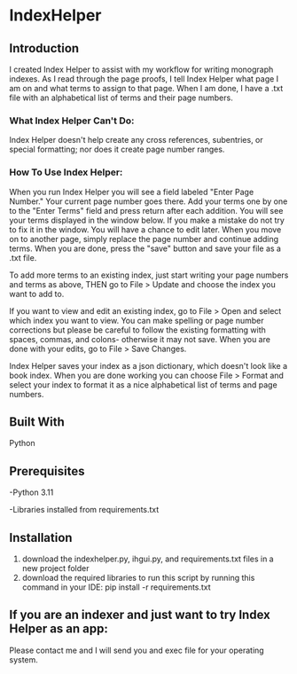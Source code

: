 # IndexHelper
## Introduction

I created Index Helper to assist with my workflow for writing monograph indexes. As I read through the page proofs, I tell Index Helper what page I am on and what terms to assign to that page. When I am done, I have a .txt file with an alphabetical list of terms and their page numbers.
### What Index Helper Can't Do:

Index Helper doesn't help create any cross references, subentries, or special formatting; nor does it create page number ranges. 
### How To Use Index Helper:

When you run Index Helper you will see a field labeled "Enter Page Number." Your current page number goes there. Add your terms one by one to the "Enter Terms" field and press return after each addition. You will see your terms displayed in the window below. If you make a mistake do not try to fix it in the window. You will have a chance to edit later. When you move on to another page, simply replace the page number and continue adding terms. When you are done, press the "save" button and save your file as a .txt file.

To add more terms to an existing index, just start writing your page numbers and terms as above, THEN go to File > Update and choose the index you want to add to.

If you want to view and edit an existing index, go to File > Open and select which index you want to view. You can make spelling or page number corrections but please be careful to follow the existing formatting with spaces, commas, and colons- otherwise it may not save. When you are done with your edits, go to File > Save Changes.

Index Helper saves your index as a json dictionary, which doesn't look like a book index. When you are done working you can choose File > Format and select your index to format it as a nice alphabetical list of terms and page numbers.
## Built With

Python
## Prerequisites

-Python 3.11

-Libraries installed from requirements.txt
## Installation

1. download the indexhelper.py, ihgui.py, and requirements.txt files in a new project folder
2. download the required libraries to run this script by running this command in your IDE: pip install -r requirements.txt

## If you are an indexer and just want to try Index Helper as an app: 

Please contact me and I will send you and exec file for your operating system.
